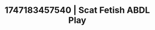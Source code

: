 ---
categories:
- Intimate reveal
- Sensual touch
- Body worship
- E-girl erotica
- Caressing curves
image: /assets/images/1747183457540.jpg
layout: post
seo:
  description: Featured content with artistic ABDL Play, Scat Fetish. HD images available.
  keywords: ABDL Play, Scat Fetish
  og_image: /assets/images/1747183457540.jpg
  schema_type: VisualArtwork
tags:
- '#1747183457540'
- ABDL Play
- Scat Fetish
title: 1747183457540 | Scat Fetish ABDL Play
---